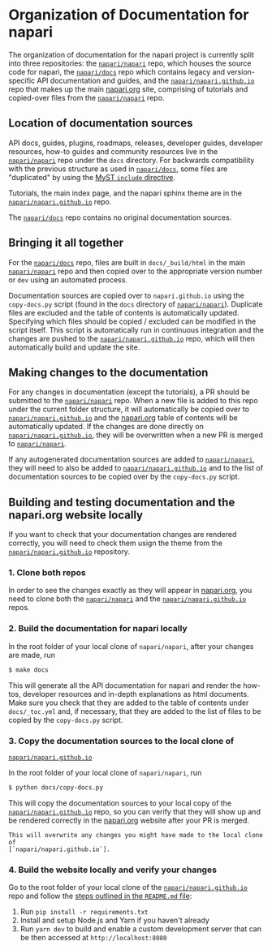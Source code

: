 # Organization of Documentation for napari

The organization of documentation for the napari project is currently split into
three repositories: the [`napari/napari`] repo, which houses the source code for
napari, the [`napari/docs`] repo which contains legacy and version-specific API
documentation and guides, and the [`napari/napari.github.io`] repo that makes up
the main [napari.org] site, comprising of tutorials and copied-over files from
the [`napari/napari`] repo.

## Location of documentation sources

API docs, guides, plugins, roadmaps, releases, developer guides, developer
resources, how-to guides and community resources live in the [`napari/napari`]
repo under the `docs` directory. For backwards compatibility with the previous
structure as used in [`napari/docs`], some files are "duplicated" by using the
[MyST `include` directive](https://myst-parser.readthedocs.io/en/latest/sphinx/use.html#include-a-file-from-outside-the-docs-folder-like-readme-md).

Tutorials, the main index page, and the napari sphinx theme are in the
[`napari/napari.github.io`] repo.

The [`napari/docs`] repo contains no original documentation sources.

## Bringing it all together

For the [`napari/docs`] repo, files are built in `docs/_build/html` in the main
[`napari/napari`] repo and then copied over to the appropriate version number or
`dev` using an automated process.

Documentation sources are copied over to `napari.github.io` using the
`copy-docs.py` script (found in the `docs` directory of [`napari/napari`]).
Duplicate files are excluded and the table of contents is automatically updated.
Specifying which files should be copied / excluded can be modified in the script
itself. This script is automatically run in continuous integration and the
changes are pushed to the [`napari/napari.github.io`] repo, which will then
automatically build and update the site.

## Making changes to the documentation

For any changes in documentation (except the tutorials), a PR should be
submitted to the [`napari/napari`] repo. When a new file is added to this repo
under the current folder structure, it will automatically be copied over to
[`napari/napari.github.io`] and the [napari.org] table of contents will be
automatically updated. If the changes are done directly on
[`napari/napari.github.io`], they will be overwritten when a new PR is merged to
[`napari/napari`].

If any autogenerated documentation sources are added to [`napari/napari`], they
will need to also be added to [`napari/napari.github.io`] and to the list of
documentation sources to be copied over by the `copy-docs.py` script.

## Building and testing documentation and the napari.org website locally

If you want to check that your documentation changes are rendered correctly,
you will need to check them usign the theme from the [`napari/napari.github.io`]
repository.

### 1. Clone both repos

In order to see the changes exactly as they will appear in [napari.org], you
need to clone both the [`napari/napari`] and the [`napari/napari.github.io`]
repos.

### 2. Build the documentation for napari locally

In the root folder of your local clone of `napari/napari`, after your changes
are made, run

```sh
$ make docs
```

This will generate all the API documentation for napari and render the how-tos,
developer resources and in-depth explanations as html documents. Make sure you
check that they are added to the table of contents under `docs/_toc.yml` and,
if necessary, that they are added to the list of files to be copied by the
`copy-docs.py` script.

### 3. Copy the documentation sources to the local clone of
[`napari/napari.github.io`]

In the root folder of your local clone of `napari/napari`, run

```sh
$ python docs/copy-docs.py
```

This will copy the documentation sources to your local copy of the
[`napari/napari.github.io`] repo, so you can verify that they will show up and
be rendered correctly in the [napari.org] website after your PR is merged.

```{warning}
This will overwrite any changes you might have made to the local clone of
[`napari/napari.github.io`].
```

### 4. Build the website locally and verify your changes

Go to the root folder of your local clone of the [`napari/napari.github.io`]
repo and follow the
[steps outlined in the `README.md` file](https://github.com/napari/napari.github.io/#readme):

1. Run `pip install -r requirements.txt`
2. Install and setup Node.js and Yarn if you haven't already
3. Run `yarn dev` to build and enable a custom development server that can be
   then accessed at `http://localhost:8080`

[`napari/napari`]: https://github.com/napari/napari
[`napari/docs`]: https://github.com/napari/docs
[`napari/napari.github.io`]: https://github.com/napari/napari.github.io
[napari.org]: https://napari.org
